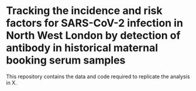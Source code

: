 # Tracking the incidence and risk factors for SARS-CoV-2 infection in North West London by detection of antibody in historical maternal booking serum samples 

This repository contains the data and code required to replicate the analysis in X.

